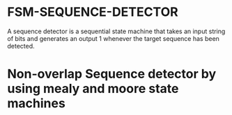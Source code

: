 # FSM-SEQUENCE-DETECTOR
A sequence detector is a sequential state machine that takes an input string of bits and generates an output 1 whenever the target sequence has been detected.
# Non-overlap Sequence detector by using mealy and moore state machines
